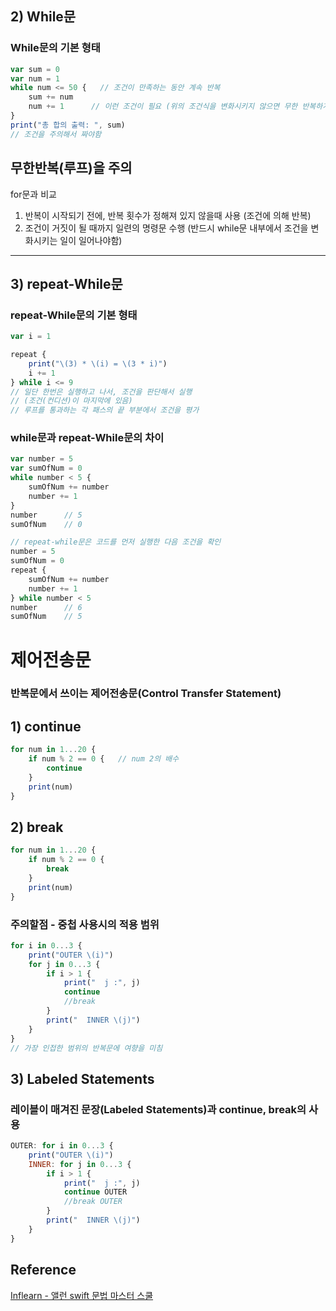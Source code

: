 ## 2) While문
### While문의 기본 형태
```javascript
var sum = 0
var num = 1
while num <= 50 {   // 조건이 만족하는 동안 계속 반복
    sum += num
    num += 1      // 이런 조건이 필요 (위의 조건식을 변화시키지 않으면 무한 반복하게됨)
}
print("총 합의 출력: ", sum)
// 조건을 주의해서 짜야함
```
무한반복(루프)을 주의
---
for문과 비교
1) 반복이 시작되기 전에, 반복 횟수가 정해져 있지 않을때 사용 (조건에 의해 반복)
2) 조건이 거짓이 될 때까지 일련의 명령문 수행
(반드시 while문 내부에서 조건을 변화시키는 일이 일어나야함)
---
## 3) repeat-While문
### repeat-While문의 기본 형태
```javascript
var i = 1

repeat {
    print("\(3) * \(i) = \(3 * i)")
    i += 1
} while i <= 9
// 일단 한번은 실행하고 나서, 조건을 판단해서 실행
// (조건(컨디션)이 마지막에 있음)
// 루프를 통과하는 각 패스의 끝 부분에서 조건을 평가
```
### while문과 repeat-While문의 차이
```javascript
var number = 5
var sumOfNum = 0
while number < 5 {
    sumOfNum += number
    number += 1
}
number      // 5
sumOfNum    // 0

// repeat-while문은 코드를 먼저 실행한 다음 조건을 확인
number = 5
sumOfNum = 0
repeat {
    sumOfNum += number
    number += 1
} while number < 5
number      // 6
sumOfNum    // 5
```
# 제어전송문
### 반복문에서 쓰이는 제어전송문(Control Transfer Statement)
## 1) continue
```javascript
for num in 1...20 {
    if num % 2 == 0 {   // num 2의 배수
        continue
    }
    print(num)
}
```
## 2) break
```javascript
for num in 1...20 {
    if num % 2 == 0 {
        break
    }
    print(num)
}
```
### 주의할점 - 중첩 사용시의 적용 범위
```javascript
for i in 0...3 {
    print("OUTER \(i)")
    for j in 0...3 {
        if i > 1 {
            print("  j :", j)
            continue
            //break
        }
        print("  INNER \(j)")
    }
}
// 가장 인접한 범위의 반복문에 여향을 미침
```
## 3) Labeled Statements
### 레이블이 매겨진 문장(Labeled Statements)과 continue, break의 사용
```javascript
OUTER: for i in 0...3 {
    print("OUTER \(i)")
    INNER: for j in 0...3 {
        if i > 1 {
            print("  j :", j)
            continue OUTER
            //break OUTER
        }
        print("  INNER \(j)")
    }  
}
```
## Reference
[Inflearn - 앨런 swift 문법 마스터 스쿨](https://www.inflearn.com/course/%EC%8A%A4%EC%9C%84%ED%94%84%ED%8A%B8-%EB%AC%B8%EB%B2%95-%EB%A7%88%EC%8A%A4%ED%84%B0-%EC%8A%A4%EC%BF%A8/dashboard)
